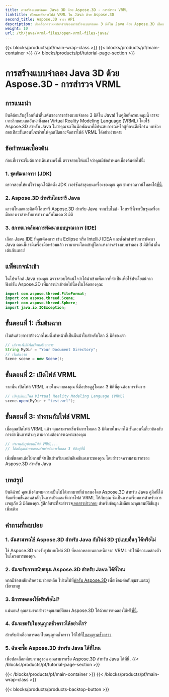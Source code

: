 ```yaml
---
title: การสร้างแบบจำลอง Java 3D ด้วย Aspose.3D - การสำรวจ VRML
linktitle: เปิดและจัดการไฟล์ VRML ใน Java ด้วย Aspose.3D
second_title: Aspose.3D จาวา API
description: ปลดล็อกความมหัศจรรย์ของการสร้างแบบจำลอง 3 มิติใน Java ด้วย Aspose.3D เปิดและจัดการไฟล์ VRML ได้อย่างราบรื่น ดำดิ่งสู่โลกแห่งความเป็นไปได้ที่ไร้ขีดจำกัด!
weight: 10
url: /th/java/vrml-files/open-vrml-files-java/
---
```


{{< blocks/products/pf/main-wrap-class >}}
{{< blocks/products/pf/main-container >}}
{{< blocks/products/pf/tutorial-page-section >}}

# การสร้างแบบจำลอง Java 3D ด้วย Aspose.3D - การสำรวจ VRML

## การแนะนำ
ยินดีต้อนรับสู่โลกที่น่าตื่นเต้นของการสร้างแบบจำลอง 3 มิติใน Java! ในคู่มือที่ครอบคลุมนี้ เราจะเจาะลึกขอบเขตอันน่าทึ่งของ Virtual Reality Modeling Language (VRML) โดยใช้ Aspose.3D สำหรับ Java ไม่ว่าคุณจะเป็นนักพัฒนาที่มีประสบการณ์หรือผู้ที่กระตือรือร้น บทช่วยสอนทีละขั้นตอนนี้จะช่วยให้คุณเปิดและจัดการไฟล์ VRML ได้อย่างง่ายดาย
## ข้อกำหนดเบื้องต้น
ก่อนที่เราจะเริ่มต้นการเดินทางครั้งนี้ ตรวจสอบให้แน่ใจว่าคุณมีข้อกำหนดเบื้องต้นต่อไปนี้:
### 1. ชุดพัฒนาจาวา (JDK)
 ตรวจสอบให้แน่ใจว่าคุณได้ติดตั้ง JDK เวอร์ชันล่าสุดบนเครื่องของคุณ คุณสามารถดาวน์โหลดได้[ที่นี่](https://www.oracle.com/java/technologies/javase-downloads.html).
### 2. Aspose.3D สำหรับไลบรารี Java
ดาวน์โหลดและติดตั้งไลบรารี Aspose.3D สำหรับ Java จาก[เว็บไซต์](https://releases.aspose.com/3d/java/)- ไลบรารีนี้จะเป็นชุดเครื่องมือของเราสำหรับการทำงานกับโมเดล 3 มิติ
### 3. สภาพแวดล้อมการพัฒนาแบบบูรณาการ (IDE)
เลือก Java IDE ที่คุณต้องการ เช่น Eclipse หรือ IntelliJ IDEA และตั้งค่าสำหรับการพัฒนา Java
ตอนนี้เรามีเครื่องมือพร้อมแล้ว เรามากระโดดเข้าสู่โลกแห่งการสร้างแบบจำลอง 3 มิติที่น่าตื่นเต้นกันเถอะ!
## แพ็คเกจนำเข้า
ในโปรเจ็กต์ Java ของคุณ ตรวจสอบให้แน่ใจว่าได้นำเข้าแพ็คเกจที่จำเป็นเพื่อใช้ประโยชน์จากฟังก์ชัน Aspose.3D เพิ่มการนำเข้าต่อไปนี้ลงในโค้ดของคุณ:
```java
import com.aspose.threed.FileFormat;
import com.aspose.threed.Scene;
import com.aspose.threed.Sphere;
import java.io.IOException;
```
## ขั้นตอนที่ 1: เริ่มต้นฉาก
เริ่มต้นด้วยการสร้างฉากใหม่ซึ่งทำหน้าที่เป็นผืนผ้าใบสำหรับโลก 3 มิติของเรา
```java
// เส้นทางไปยังไดเร็กทอรีเอกสาร
String MyDir = "Your Document Directory";
// เริ่มต้นฉาก
Scene scene = new Scene();
```
## ขั้นตอนที่ 2: เปิดไฟล์ VRML
จากนั้น เปิดไฟล์ VRML ภายในฉากของคุณ นี่คือประตูสู่โมเดล 3 มิติที่คุณต้องการจัดการ
```java
// เปิดรูปแบบไฟล์ Virtual Reality Modeling Language (VRML)
scene.open(MyDir + "test.wrl");
```
## ขั้นตอนที่ 3: ทำงานกับไฟล์ VRML
เมื่อคุณเปิดไฟล์ VRML แล้ว คุณสามารถเริ่มจัดการโมเดล 3 มิติภายในฉากได้ ขั้นตอนนี้เกี่ยวข้องกับการดำเนินการต่างๆ ตามความต้องการเฉพาะของคุณ
```java
// ทำงานกับรูปแบบไฟล์ VRML...
// โค้ดที่คุณกำหนดเองสำหรับจัดการโมเดล 3 มิติอยู่ที่นี่
```
เพิ่มขั้นตอนต่อไปตามที่จำเป็นสำหรับแอปพลิเคชันเฉพาะของคุณ โดยสำรวจความสามารถของ Aspose.3D สำหรับ Java
## บทสรุป
ยินดีด้วย! คุณเพิ่งค้นพบความเป็นไปได้มากมายที่นำเสนอโดย Aspose.3D สำหรับ Java คู่มือนี้ได้จัดเตรียมขั้นตอนสำคัญในการเปิดและจัดการไฟล์ VRML ให้กับคุณ ซึ่งเป็นการเตรียมการสำหรับการผจญภัย 3 มิติของคุณ
 รู้สึกอิสระที่จะสำรวจ[เอกสารประกอบ](https://reference.aspose.com/3d/java/) สำหรับข้อมูลเชิงลึกและคุณสมบัติขั้นสูงเพิ่มเติม
## คำถามที่พบบ่อย
### 1. ฉันสามารถใช้ Aspose.3D สำหรับ Java กับไฟล์ 3D รูปแบบอื่นๆ ได้หรือไม่
ใช่ Aspose.3D รองรับรูปแบบไฟล์ 3D ที่หลากหลายนอกเหนือจาก VRML ทำให้มีความคล่องตัวในโครงการของคุณ
### 2. ฉันจะรับการสนับสนุน Aspose.3D สำหรับ Java ได้ที่ไหน
 หากมีข้อสงสัยหรือความช่วยเหลือ โปรดไปที่[ฟอรั่ม Aspose.3D](https://forum.aspose.com/c/3d/18) เพื่อเชื่อมต่อกับชุมชนและผู้เชี่ยวชาญ
### 3. มีการทดลองใช้ฟรีหรือไม่?
 แน่นอน! คุณสามารถสำรวจคุณสมบัติของ Aspose.3D ได้ด้วยการทดลองใช้ฟรี[ที่นี่](https://releases.aspose.com/).
### 4. ฉันจะขอรับใบอนุญาตชั่วคราวได้อย่างไร?
 สำหรับตัวเลือกการออกใบอนุญาตชั่วคราว ให้ไปที่[ใบอนุญาตชั่วคราว](https://purchase.aspose.com/temporary-license/).
### 5. ฉันจะซื้อ Aspose.3D สำหรับ Java ได้ที่ไหน
 เพื่อปลดล็อกศักยภาพสูงสุด คุณสามารถซื้อ Aspose.3D สำหรับ Java ได้[ที่นี่](https://purchase.aspose.com/buy).
{{< /blocks/products/pf/tutorial-page-section >}}

{{< /blocks/products/pf/main-container >}}
{{< /blocks/products/pf/main-wrap-class >}}

{{< blocks/products/products-backtop-button >}}
